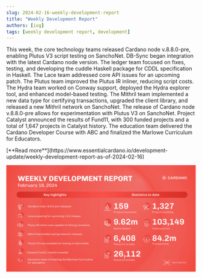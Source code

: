 ```yaml
---
slug: 2024-02-16-weekly-development-report
title: "Weekly Development Report"
authors: [iog]
tags: [weekly development report, development]
---
```


This week, the core technology teams released Cardano node v.8.8.0-pre, enabling Plutus V3 script testing on SanchoNet. DB-Sync began integration with the latest Cardano node version. The ledger team focused on fixes, testing, and developing the cuddle Haskell package for CDDL specification in Haskell. The Lace team addressed core API issues for an upcoming patch. The Plutus team improved the Plutus IR inliner, reducing script costs. The Hydra team worked on Conway support, deployed the Hydra explorer tool, and enhanced model-based testing. The Mithril team implemented a new data type for certifying transactions, upgraded the client library, and released a new Mithril network on SanchoNet. The release of Cardano node v.8.8.0-pre allows for experimentation with Plutus V3 on SanchoNet. Project Catalyst announced the results of Fund11, with 300 funded projects and a total of 1,647 projects in Catalyst history. The education team delivered the Cardano Developer Course with ABC and finalized the Marlowe Curriculum for Educators.

<div style={{ textAlign: 'right' }}>
 [**Read more**](https://www.essentialcardano.io/development-update/weekly-development-report-as-of-2024-02-16) 
</div>

 ![weekly development report](./banner.webp)

